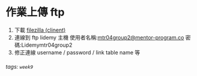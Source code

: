 # 作業上傳 ftp 
1. 下載 [filezilla (clinent)](https://filezilla-project.org)
2. 連線到 ftp lidemy 主機
使用者名稱:mtr04group2@mentor-program.co
密碼:Lidemymtr04group2
3. 修正連線 username / password / link table name 等

###### tags: `week9`